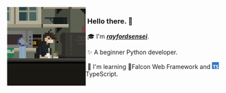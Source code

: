 <img align="left" src="https://raw.githubusercontent.com/rayfordsensei/rayfordsensei/refs/heads/main/assets/right.gif">

### &nbsp;Hello there. 👋

&nbsp;🎓 I'm [_**rayfordsensei**_](https://www.github.com/rayfordsensei).

&nbsp;✨ A beginner Python developer.

&nbsp;🌱 I'm learning 🦅Falcon Web Framework and <img src="https://raw.githubusercontent.com/rayfordsensei/rayfordsensei/refs/heads/main/assets/ts.png" height=16>TypeScript.
